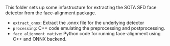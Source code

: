 This folder sets up some infastructure for extracting the SOTA SFD face detector from the face-alignment package.

* `extract_onnx`: Extract the .onnx file for the underlying detector
* `processing`: C++ code emulating the preprocessing and postprocessing.
* `face_alignment_native`: Python code for running face-alignment using C++ and ONNX backend.
